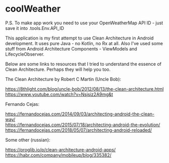 # coolWeather

P.S. To make app work you need to use your OpenWeatherMap API ID - just save it into .tools.Env.API_ID  

This application is my first attempt to use Clean Architecture in Android development.
It uses pure Java - no Kotlin, no Rx at all. Also I've used some stuff from
Android Architecture Components - ViewModels and LifecycleObserver.  

Below are some links to resources that I tried to understand the essence of Clean Architecture.
Perhaps they will help you too.  

The Clean Architecture by Robert C Martin (Uncle Bob):  

https://8thlight.com/blog/uncle-bob/2012/08/13/the-clean-architecture.html  
https://www.youtube.com/watch?v=Nsjsiz2A9mg&t  

Fernando Cejas:  

https://fernandocejas.com/2014/09/03/architecting-android-the-clean-way/  
https://fernandocejas.com/2015/07/18/architecting-android-the-evolution/  
https://fernandocejas.com/2018/05/07/architecting-android-reloaded/  

Some other (russian):  

https://proglib.io/p/clean-architecture-android-apps/  
https://habr.com/company/mobileup/blog/335382/  
